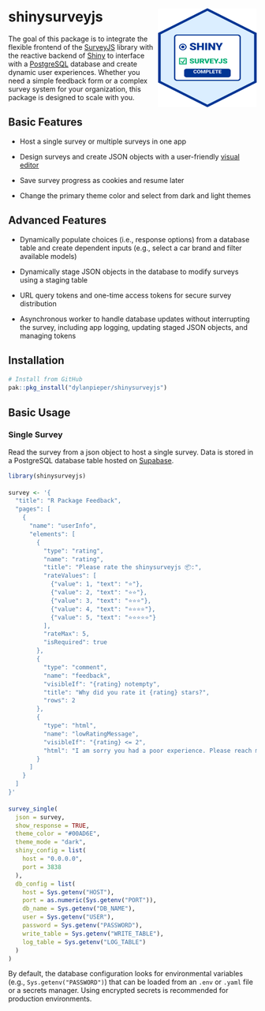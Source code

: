 # shinysurveyjs<img src="man/figures/SSJS-Hex.svg" align="right" width="200" height="200"/>

The goal of this package is to integrate the flexible frontend of the [SurveyJS](https://surveyjs.io/) library with the reactive backend of [Shiny](https://shiny.posit.co/) to interface with a [PostgreSQL](https://www.postgresql.org/) database and create dynamic user experiences. Whether you need a simple feedback form or a complex survey system for your organization, this package is designed to scale with you.

## Basic Features

-   Host a single survey or multiple surveys in one app

-   Design surveys and create JSON objects with a user-friendly [visual editor](https://surveyjs.io/create-free-survey)

-   Save survey progress as cookies and resume later

-   Change the primary theme color and select from dark and light themes

## Advanced Features

-   Dynamically populate choices (i.e., response options) from a database table and create dependent inputs (e.g., select a car brand and filter available models)

-   Dynamically stage JSON objects in the database to modify surveys using a staging table

-   URL query tokens and one-time access tokens for secure survey distribution

-   Asynchronous worker to handle database updates without interrupting the survey, including app logging, updating staged JSON objects, and managing tokens

## Installation

``` r
# Install from GitHub
pak::pkg_install("dylanpieper/shinysurveyjs")
```

## Basic Usage

### Single Survey

Read the survey from a json object to host a single survey. Data is stored in a PostgreSQL database table hosted on [Supabase](https://supabase.com/).

``` r
library(shinysurveyjs)

survey <- '{
  "title": "R Package Feedback",
  "pages": [
    {
      "name": "userInfo",
      "elements": [
        {
          "type": "rating",
          "name": "rating",
          "title": "Please rate the shinysurveyjs 📦:",
          "rateValues": [
            {"value": 1, "text": "⭐"},
            {"value": 2, "text": "⭐⭐"},
            {"value": 3, "text": "⭐⭐⭐"},
            {"value": 4, "text": "⭐⭐⭐⭐"},
            {"value": 5, "text": "⭐⭐⭐⭐⭐"}
          ],
          "rateMax": 5,
          "isRequired": true
        },
        {
          "type": "comment",
          "name": "feedback",
          "visibleIf": "{rating} notempty",
          "title": "Why did you rate it {rating} stars?",
          "rows": 2
        },
        {
          "type": "html",
          "name": "lowRatingMessage",
          "visibleIf": "{rating} <= 2",
          "html": "I am sorry you had a poor experience. Please reach me at <b>dylanpieper@gmail.com</b> so I can help improve your experience."
        }
      ]
    }
  ]
}'

survey_single(
  json = survey,
  show_response = TRUE,
  theme_color = "#00AD6E",
  theme_mode = "dark",
  shiny_config = list(
    host = "0.0.0.0",
    port = 3838
  ),
  db_config = list(
    host = Sys.getenv("HOST"),
    port = as.numeric(Sys.getenv("PORT")),
    db_name = Sys.getenv("DB_NAME"),
    user = Sys.getenv("USER"),
    password = Sys.getenv("PASSWORD"),
    write_table = Sys.getenv("WRITE_TABLE"),
    log_table = Sys.getenv("LOG_TABLE")
  )
)
```

By default, the database configuration looks for environmental variables (e.g., `Sys.getenv("PASSWORD")`) that can be loaded from an `.env` or `.yaml` file or a secrets manager. Using encrypted secrets is recommended for production environments.
